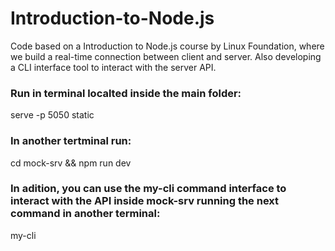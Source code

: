 # Introduction-to-Node.js
Code based on a Introduction to Node.js course by Linux Foundation, where we build a real-time connection between client and server. Also developing a CLI interface tool to interact with the server API.


### Run in terminal localted inside the main folder:
  serve -p 5050 static

### In another tertminal run:
  cd mock-srv && 
  npm run dev
  
### In adition, you can use the my-cli command interface to interact with the API inside mock-srv running the next command in another terminal:
  my-cli
